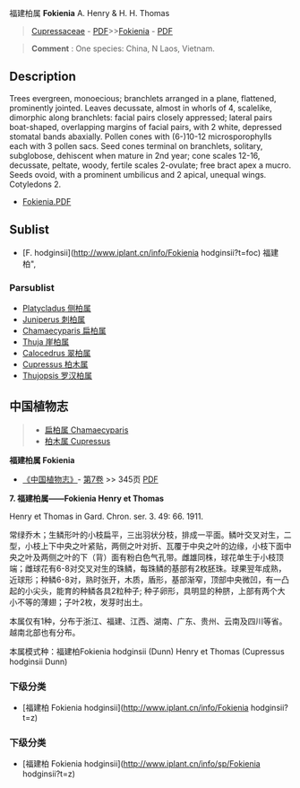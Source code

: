 福建柏属 **Fokienia** A. Henry & H. H. Thomas

> [Cupressaceae](http://www.iplant.cn/info/Cupressaceae?t=foc) - [PDF](http://www.iplant.cn/foc/pdf/Cupressaceae.pdf)>>[Fokienia](http://www.iplant.cn/info/Fokienia?t=foc) - [PDF](http://www.iplant.cn/foc/pdf/Fokienia.pdf)


> **Comment** : 
> One species: China, N Laos, Vietnam.

## Description

Trees evergreen, monoecious; branchlets arranged in a plane, flattened, prominently jointed. Leaves decussate, almost in whorls of 4, scalelike, dimorphic along branchlets: facial pairs closely appressed; lateral pairs boat-shaped, overlapping margins of facial pairs, with 2 white, depressed stomatal bands abaxially. Pollen cones with (6-)10-12 microsporophylls each with 3 pollen sacs. Seed cones terminal on branchlets, solitary, subglobose, dehiscent when mature in 2nd year; cone scales 12-16, decussate, peltate, woody, fertile scales 2-ovulate; free bract apex a mucro. Seeds ovoid, with a prominent umbilicus and 2 apical, unequal wings. Cotyledons 2.


* [Fokienia.PDF](http://www.iplant.cn/foc/pdf/Fokienia.pdf)

## Sublist

* [F.  hodginsii](http://www.iplant.cn/info/Fokienia hodginsii?t=foc) 福建柏",

### Parsublist

* [Platycladus  侧柏属](http://www.iplant.cn/info/Platycladus?t=foc)
* [Juniperus  刺柏属](http://www.iplant.cn/info/Juniperus?t=foc)
* [Chamaecyparis  扁柏属](http://www.iplant.cn/info/Chamaecyparis?t=foc)
* [Thuja  崖柏属](http://www.iplant.cn/info/Thuja?t=foc)
* [Calocedrus  翠柏属](http://www.iplant.cn/info/Calocedrus?t=foc)
* [Cupressus  柏木属](http://www.iplant.cn/info/Cupressus?t=foc)
* [Thujopsis  罗汉柏属](http://www.iplant.cn/info/Thujopsis?t=foc)

## 中国植物志

> * [扁柏属  Chamaecyparis](Chamaecyparis-扁柏属.md)
> * [柏木属  Cupressus](http://www.iplant.cn/info/Cupressus?t=z)


**福建柏属 Fokienia**

* [《中国植物志》](http://www.iplant.cn/frps)- [第7卷](http://www.iplant.cn/frps/vol/7) >> 345页 [PDF](http://www.iplant.cn/frps/pdf/7/345y.pdf)


**7. 福建柏属——Fokienia Henry et Thomas**

Henry et Thomas in Gard. Chron. ser. 3. 49: 66. 1911.

常绿乔木；生鳞形叶的小枝扁平，三出羽状分枝，排成一平面。鳞叶交叉对生，二型，小枝上下中央之叶紧贴，两侧之叶对折、瓦覆于中央之叶的边缘，小枝下面中央之叶及两侧之叶的下（背）面有粉白色气孔带。雌雄同株，球花单生于小枝顶端；雌球花有6-8对交叉对生的珠鳞，每珠鳞的基部有2枚胚珠。球果翌年成熟，近球形；种鳞6-8对，熟时张开，木质，盾形，基部渐窄，顶部中央微凹，有一凸起的小尖头，能育的种鳞各具2粒种子; 种子卵形，具明显的种脐，上部有两个大小不等的薄翅；子叶2枚，发芽时出土。

本属仅有1种，分布于浙江、福建、江西、湖南、广东、贵州、云南及四川等省。越南北部也有分布。

本属模式种：福建柏Fokienia hodginsii (Dunn) Henry et Thomas (Cupressus hodginsii Dunn)

### 下级分类
* [福建柏  Fokienia hodginsii](http://www.iplant.cn/info/Fokienia hodginsii?t=z)

### 下级分类
* [福建柏  Fokienia hodginsii](http://www.iplant.cn/info/sp/Fokienia hodginsii?t=z)
